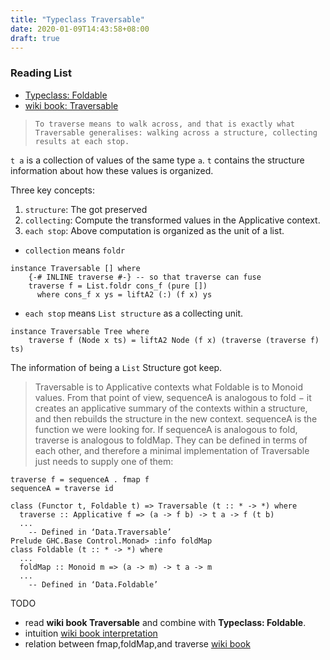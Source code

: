 ```yaml
---
title: "Typeclass Traversable"
date: 2020-01-09T14:43:58+08:00
draft: true
---
```


### Reading List 
- [Typeclass: Foldable]()
- [wiki book: Traversable](https://en.wikibooks.org/wiki/Haskell/Traversable)



>  `To traverse means to walk across, and that is exactly what Traversable generalises: walking across a structure, collecting results at each stop.`

`t a` is a collection of values of the same type `a`. `t` contains the 
structure information about how these values is organized.

Three key concepts:
1. `structure`: The got preserved
1. `collecting`: Compute the transformed values in the Applicative context.
1. `each stop`: Above computation is organized as the unit of a list.


- `collection` means `foldr`
```
instance Traversable [] where
    {-# INLINE traverse #-} -- so that traverse can fuse
    traverse f = List.foldr cons_f (pure [])
      where cons_f x ys = liftA2 (:) (f x) ys
```

- `each stop` means `List structure` as a collecting unit.
```
instance Traversable Tree where
    traverse f (Node x ts) = liftA2 Node (f x) (traverse (traverse f) ts)
```
The information of being a `List` Structure got keep.


>Traversable is to Applicative contexts what Foldable is to Monoid values. From that point of view, sequenceA is analogous to fold − it creates an applicative summary of the contexts within a structure, and then rebuilds the structure in the new context. sequenceA is the function we were looking for.
If sequenceA is analogous to fold, traverse is analogous to foldMap. They can be defined in terms of each other, and therefore a minimal implementation of Traversable just needs to supply one of them:
```
traverse f = sequenceA . fmap f
sequenceA = traverse id
```

```
class (Functor t, Foldable t) => Traversable (t :: * -> *) where
  traverse :: Applicative f => (a -> f b) -> t a -> f (t b)
  ...
  	-- Defined in ‘Data.Traversable’
Prelude GHC.Base Control.Monad> :info foldMap
class Foldable (t :: * -> *) where
  ...
  foldMap :: Monoid m => (a -> m) -> t a -> m
  ...
  	-- Defined in ‘Data.Foldable’
```

TODO
- read **wiki book Traversable** and combine with **Typeclass: Foldable**.
- intuition [wiki book interpretation](https://en.wikibooks.org/wiki/Haskell/Traversable#Interpretations_of_Traversable)
- relation between fmap,foldMap,and traverse [wiki book](https://en.wikibooks.org/wiki/Haskell/Traversable#Recovering_fmap_and_foldMap)